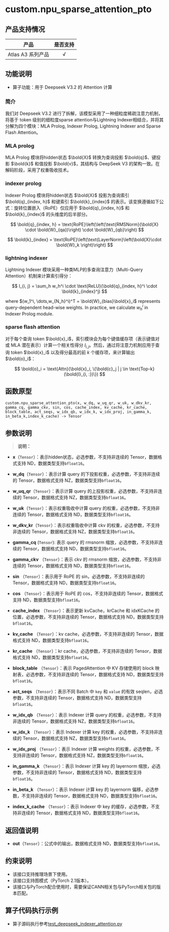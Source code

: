 # custom.npu_sparse_attention_pto

## 产品支持情况
| 产品                                                         | 是否支持 |
| ------------------------------------------------------------ | :------: |
|<term>Atlas A3 系列产品</term>   | √  |

## 功能说明

-   算子功能：用于 Deepseek V3.2 的 Attention 计算

### 简介
我们对 Deepseek V3.2 进行了拆解，该模型采用了一种细粒度稀疏注意力机制，将基于 token 级别的细粒度sparse attention与Lightning Indexer相结合，并将其分解为四个模块：MLA Prolog, Indexer Prolog, Lightning Indexer and Sparse Flash Attention。

### MLA prolog
MLA Prolog 模块将hidden状态 $\bold{X}$ 转换为查询投影 $\bold{q}$、键投影 $\bold{k}$ 和值投影 $\bold{v}$，其结构与 DeepSeek V3 的架构一致。在解码阶段，采用了权重吸收技术。

### indexer prolog

Indexer Prolog 模块将hidden状态 $\bold{X}$ 投影为查询索引 $\bold{q}_{index, h}$ 和键索引 $\bold{k}_{index}$ 的表示。该变换遵循如下公式：旋转位置嵌入（RoPE）仅应用于 $\bold{q}_{index, h}$ 和 $\bold{k}_{index}$ 的头维度的后半部分。

$$
\bold{q}_{index, h} = \text{RoPE}\left(\left(\text{RMSNorm}(\bold{X} \cdot \bold{W}_{qa})\right) \cdot \bold{W}_{qb}\right)
$$

$$
\bold{k}_{index} = \text{RoPE}\left(\text{LayerNorm}\left(\bold{X}\cdot \bold{W}_k \right)\right)
$$

### lightning indexer

Lightning Indexer 模块采用一种类MLP的多查询注意力（Multi-Query Attention）机制来计算索引得分：

$$
I_{i, j} = \sum_h w_h^i \cdot \text{ReLU}(\bold{q}_{index, h}^i \cdot \bold{k}_{index}^j)
$$

where $(w_1^i, \dots,w_{N_h}^i)^T = \bold{W}_{bias}\bold{x}_i$ represents query-dependent head-wise weights. In practice, we calculate $w_h^i$ in Indexer Prolog module.

### sparse flash attention

对于每个查询 token $\bold{x}_i$，索引模块会为每个键值缓存项（表示键值对或 MLA 潜在表示）计算一个相关性得分 $I_{i,j}$。然后，通过将注意力机制应用于查询 token $\bold{x}_i$ 以及得分最高的前 $k$ 个缓存项，来计算输出 $\bold{o}_i$：

$$
\bold{o}_i = \text{Attn}(\bold{x}_i, \{\bold{c}_j | j \in \text{Top-k}(\bold{I}_{i, :})\})
$$

## 函数原型

```
custom.npu_sparse_attention_pto(x, w_dq, w_uq_qr, w_uk, w_dkv_kr, gamma_cq, gamma_ckv, sin, cos, cache_index, kv_cache, kr_cache, block_table, act_seqs, w_idx_qb, w_idx_k, w_idx_proj, in_gamma_k, in_beta_k,index_k_cache) -> Tensor
```

## 参数说明

>**说明：**<br>
>

-   **x**（`Tensor`）：表示hidden状态，必选参数，不支持非连续的 Tensor，数据格式支持 ND，数据类型支持`bfloat16`。

-   **w_dq**（`Tensor`）：表示计算 query 的下投影权重，必选参数，不支持非连续的 Tensor，数据格式支持 NZ，数据类型支持`bfloat16`。

-   **w_uq_qr**（`Tensor`）：表示计算 query 的上投影权重，必选参数，不支持非连续的 Tensor，数据格式支持 NZ，数据类型支持`bfloat16`。

-   **w_uk**（`Tensor`）：表示权重吸收中计算 query 的权重，必选参数，不支持非连续的 Tensor，数据格式支持 ND，数据类型支持`bfloat16`。

-   **w_dkv_kr**（`Tensor`）：表示权重吸收中计算 ckv 的权重，必选参数，不支持非连续的 Tensor，数据格式支持 NZ，数据类型支持`bfloat16`。

-   **gamma_cq** (`Tensor`): 表示 query 的 rmsnorm 缩放，必选参数，不支持非连续的 Tensor，数据格式支持 ND，数据类型支持`bfloat16`。

-   **gamma_ckv** （`Tensor`）：表示 ckv 的 rmsnorm 缩放，必选参数，不支持非连续的 Tensor，数据格式支持 ND，数据类型支持`bfloat16`。

-   **sin** （`Tensor`）：表示用于 RoPE 的 sin，必选参数，不支持非连续的 Tensor，数据格式支持 ND，数据类型支持`bfloat16`。

-   **cos** （`Tensor`）：表示用于 RoPE 的 cos，不支持非连续的 Tensor，数据格式支持 ND，数据类型支持`bfloat16`。

-   **cache_index** （`Tensor`）：表示更新 kvCache，krCache 和 idxKCache 的位置，必选参数，不支持非连续的 Tensor，数据格式支持 ND，数据类型支持`bfloat16`。

-   **kv_cache** （`Tensor`）：kv cache，必选参数，不支持非连续的 Tensor，数据格式支持 ND，数据类型支持`bfloat16`。

-   **kr_cache** （`Tensor`）：kr cache，必选参数，不支持非连续的 Tensor，数据格式支持 ND，数据类型支持`bfloat16`。

-   **block_table** （`Tensor`）：表示 PagedAttention 中 KV 存储使用的 block 映射表，必选参数，不支持非连续的 Tensor，数据格式支持 ND，数据类型支持`bfloat16`。

-   **act_seqs** （`Tensor`）：表示不同 Batch 中 `key` 和 `value` 的有效 seqlen，必选参数，不支持非连续的 Tensor，数据格式支持 ND，数据类型支持`bfloat16`。

-   **w_idx_qb** （`Tensor`）：表示 Indexer 计算 query 的权重，必选参数，不支持非连续的 Tensor，数据格式支持 NZ，数据类型支持`bfloat16`。

-   **w_idx_k** （`Tensor`）：表示 Indexer 计算 key 的权重，必选参数，不支持非连续的 Tensor，数据格式支持 NZ，数据类型支持`bfloat16`。

-   **w_idx_proj** （`Tensor`）：表示 Indexer 计算 weights 的权重，必选参数，不支持非连续的 Tensor，数据格式支持 NZ，数据类型支持`bfloat16`。

-   **in_gamma_k** （`Tensor`）：表示 Indexer 计算 key 的 layernorm 缩放，必选参数，不支持非连续的 Tensor，数据格式支持 ND，数据类型支持`bfloat16`。

-   **in_beta_k** （`Tensor`）：表示 Indexer 计算 key 的 layernorm 偏移，必选参数，不支持非连续的 Tensor，数据格式支持 ND，数据类型支持`bfloat16`。

-   **index_k_cache** （`Tensor`）：表示 Indexer 中 key 的缓存，必选参数，不支持非连续的 Tensor，数据格式支持 ND，数据类型支持`bfloat16`。

## 返回值说明

-   **out**（`Tensor`）：公式中的输出，数据格式支持 ND，数据类型支持`bfloat16`。

## 约束说明

-   该接口支持推理场景下使用。
-   该接口支持图模式（PyTorch 2.1版本）。
-   该接口与PyTorch配合使用时，需要保证CANN相关包与PyTorch相关包的版本匹配。

## 算子代码执行示例
-   算子源码执行参考[test_deepseek_indexer_attention.py](../examples/test_deepseek_indexer_attention.py)